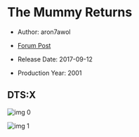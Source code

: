 # The Mummy Returns

* Author: aron7awol

* [Forum Post](https://www.avsforum.com/threads/bass-eq-for-filtered-movies.2995212/post-57033212)

* Release Date: 2017-09-12
* Production Year: 2001

## DTS:X

![img 0](https://i.imgur.com/d7kDwhu.jpg)

![img 1](https://i.imgur.com/y39qOLs.jpg)

